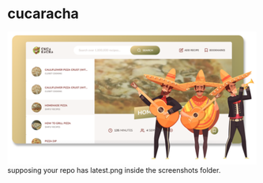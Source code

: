 # cucaracha

![ScreenShot](https://raw.githubusercontent.com/fernandogiroto/CucaRacha/main/cucaracha.png)
supposing your repo has latest.png inside the screenshots folder.
